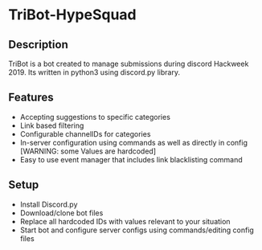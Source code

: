 # TriBot-HypeSquad

## Description
TriBot is a bot created to manage submissions during discord Hackweek 2019. Its written in python3 using discord.py library.

## Features
* Accepting suggestions to specific categories
* Link based filtering
* Configurable channelIDs for categories
* In-server configuration using commands as well as directly in config [WARNING: some Values are hardcoded] 
* Easy to use event manager that includes link blacklisting command

## Setup
* Install Discord.py
* Download/clone bot files
* Replace all hardcoded IDs with values relevant to your situation
* Start bot and configure server configs using commands/editing config files
